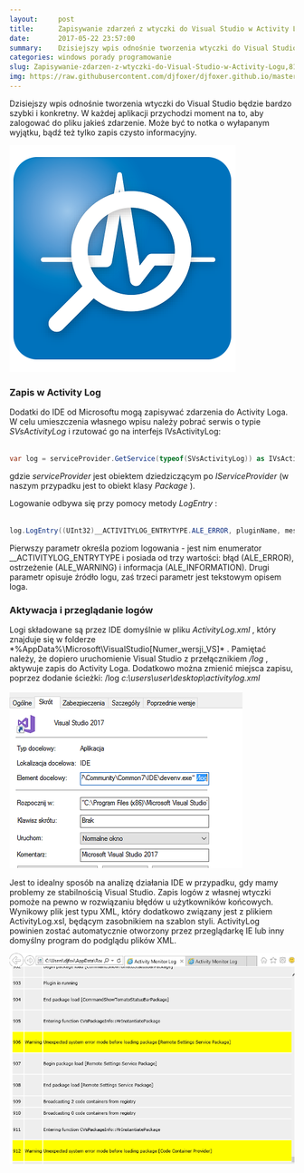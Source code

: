 ```yaml
---
layout:     post
title:      Zapisywanie zdarzeń z wtyczki do Visual Studio w Activity Logu
date:       2017-05-22 23:57:00
summary:    Dzisiejszy wpis odnośnie tworzenia wtyczki do Visual Studio będzie bardzo szybki i konkretny. W każdej aplikacji przychodzi moment na to, aby zalogować do pliku jakieś zdarzenie. Może być to notka o wyłapanym wyjątku,  bądź też tylko zapis czysto informacyjny. <!----><!---->Zapis w Activity LogDodatki do IDE od Microsoftu mogą zapisywać zdarzenia do Activity Loga. W celu umieszczenia własnego wpis...
categories: windows porady programowanie
slug: Zapisywanie-zdarzen-z-wtyczki-do-Visual-Studio-w-Activity-Logu,81198.html
img: https://raw.githubusercontent.com/djfoxer/djfoxer.github.io/master/_img/2017-5-22-_20_/g_-_-x-_-_-_x20170522234622_0.png
---
```




Dzisiejszy wpis odnośnie tworzenia wtyczki do Visual Studio będzie bardzo szybki i konkretny. W każdej aplikacji przychodzi moment na to, aby zalogować do pliku jakieś zdarzenie. Może być to notka o wyłapanym wyjątku,  bądź też tylko zapis czysto informacyjny. 



![desk](https://raw.githubusercontent.com/djfoxer/djfoxer.github.io/master/_img/2017-5-22-_20_/g_-_-x-_-_-_x20170522234622_0.png)





### Zapis w Activity Log




Dodatki do IDE od Microsoftu mogą zapisywać zdarzenia do Activity Loga. W celu umieszczenia własnego wpisu należy pobrać serwis o typie  *SVsActivityLog*  i rzutować go na interfejs IVsActivityLog:



```csharp

var log = serviceProvider.GetService(typeof(SVsActivityLog)) as IVsActivityLog;


```

 

gdzie  *serviceProvider*  jest obiektem dziedziczącym po  *IServiceProvider*  (w naszym przypadku jest to obiekt klasy  *Package* ).

Logowanie odbywa się przy pomocy metody  *LogEntry* :



```csharp

log.LogEntry((UInt32)__ACTIVITYLOG_ENTRYTYPE.ALE_ERROR, pluginName, message);

```



Pierwszy parametr określa poziom logowania - jest nim enumerator __ACTIVITYLOG_ENTRYTYPE i posiada od trzy wartości: błąd (ALE_ERROR), ostrzeżenie (ALE_WARNING) i informacja (ALE_INFORMATION). Drugi parametr opisuje źródło logu, zaś trzeci parametr jest tekstowym opisem loga.



### Aktywacja i przeglądanie logów


Logi składowane są przez IDE domyślnie w pliku  *ActivityLog.xml* , który znajduje się w folderze  *%AppData%\Microsoft\VisualStudio\[Numer_wersji_VS]\* . Pamiętać należy, że dopiero uruchomienie Visual Studio z przełącznikiem  */log* , aktywuje zapis do Activity Loga. Dodatkowo można zmienić miejsca zapisu, poprzez dodanie ścieżki: /log  *c:\users\user\desktop\activitylog.xml* 





![desk](https://raw.githubusercontent.com/djfoxer/djfoxer.github.io/master/_img/2017-5-22-_20_/g_-_-x-_-_-_x20170522234628_1.PNG)



Jest to idealny sposób na analizę działania IDE w przypadku, gdy mamy problemy ze stabilnością Visual Studio. Zapis logów z własnej wtyczki pomoże na pewno w rozwiązaniu błędów u użytkowników końcowych. Wynikowy plik jest typu XML, który dodatkowo związany jest z plikiem ActivityLog.xsl, będącym zasobnikiem na szablon styli.  ActivityLog powinien zostać automatycznie otworzony przez przeglądarkę IE lub inny domyślny program do podglądu plików XML.



![desk](https://raw.githubusercontent.com/djfoxer/djfoxer.github.io/master/_img/2017-5-22-_20_/g_-_-x-_-_-_x20170522234628_0.PNG)



